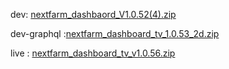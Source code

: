 
dev: [nextfarm_dashbaord_V1.0.52(4).zip](https://github.com/user-attachments/files/17455890/nextfarm_dashbaord_V1.0.52.4.zip)




dev-graphql :[nextfarm_dashboard_tv_1.0.53_2d.zip](https://github.com/user-attachments/files/17507775/nextfarm_dashboard_tv_1.0.53_2d.zip)


live : [nextfarm_dashboard_tv_v1.0.56.zip](https://github.com/user-attachments/files/17523622/nextfarm_dashboard_tv_v1.0.56.zip)
